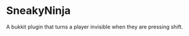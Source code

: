 SneakyNinja
===========

A bukkit plugin that turns a player invisible when they are pressing shift.